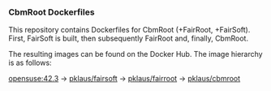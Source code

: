 
### CbmRoot Dockerfiles

This repository contains Dockerfiles for CbmRoot (+FairRoot, +FairSoft).
First, FairSoft is built, then subsequently FairRoot and, finally, CbmRoot.

The resulting images can be found on the Docker Hub. The image hierarchy is as follows:

[opensuse:42.3][] → [pklaus/fairsoft][] → [pklaus/fairroot][] → [pklaus/cbmroot][]

[pklaus/cbmroot]: https://hub.docker.com/r/pklaus/cbmroot/
[pklaus/fairroot]: https://hub.docker.com/r/pklaus/fairroot/
[pklaus/fairsoft]: https://hub.docker.com/r/pklaus/fairsoft/
[opensuse:42.3]: https://hub.docker.com/_/opensuse/
